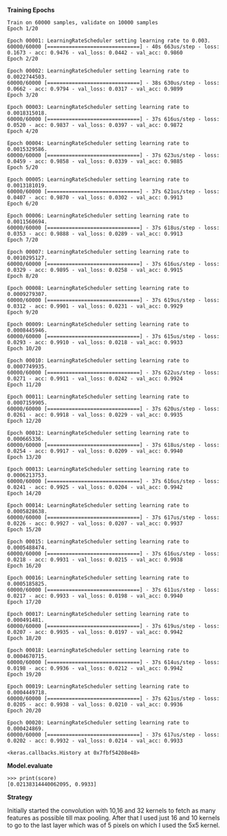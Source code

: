 **Training Epochs**

    Train on 60000 samples, validate on 10000 samples
    Epoch 1/20
    
    Epoch 00001: LearningRateScheduler setting learning rate to 0.003.
    60000/60000 [==============================] - 40s 663us/step - loss: 0.1673 - acc: 0.9476 - val_loss: 0.0442 - val_acc: 0.9860
    Epoch 2/20
    
    Epoch 00002: LearningRateScheduler setting learning rate to 0.0022744503.
    60000/60000 [==============================] - 38s 630us/step - loss: 0.0662 - acc: 0.9794 - val_loss: 0.0317 - val_acc: 0.9899
    Epoch 3/20
    
    Epoch 00003: LearningRateScheduler setting learning rate to 0.0018315018.
    60000/60000 [==============================] - 37s 616us/step - loss: 0.0520 - acc: 0.9837 - val_loss: 0.0397 - val_acc: 0.9872
    Epoch 4/20
    
    Epoch 00004: LearningRateScheduler setting learning rate to 0.0015329586.
    60000/60000 [==============================] - 37s 623us/step - loss: 0.0459 - acc: 0.9858 - val_loss: 0.0339 - val_acc: 0.9885
    Epoch 5/20
    
    Epoch 00005: LearningRateScheduler setting learning rate to 0.0013181019.
    60000/60000 [==============================] - 37s 621us/step - loss: 0.0407 - acc: 0.9870 - val_loss: 0.0302 - val_acc: 0.9913
    Epoch 6/20
    
    Epoch 00006: LearningRateScheduler setting learning rate to 0.0011560694.
    60000/60000 [==============================] - 37s 618us/step - loss: 0.0353 - acc: 0.9888 - val_loss: 0.0289 - val_acc: 0.9913
    Epoch 7/20
    
    Epoch 00007: LearningRateScheduler setting learning rate to 0.0010295127.
    60000/60000 [==============================] - 37s 616us/step - loss: 0.0329 - acc: 0.9895 - val_loss: 0.0258 - val_acc: 0.9915
    Epoch 8/20
    
    Epoch 00008: LearningRateScheduler setting learning rate to 0.0009279307.
    60000/60000 [==============================] - 37s 619us/step - loss: 0.0312 - acc: 0.9901 - val_loss: 0.0231 - val_acc: 0.9929
    Epoch 9/20
    
    Epoch 00009: LearningRateScheduler setting learning rate to 0.0008445946.
    60000/60000 [==============================] - 37s 615us/step - loss: 0.0293 - acc: 0.9910 - val_loss: 0.0218 - val_acc: 0.9933
    Epoch 10/20
    
    Epoch 00010: LearningRateScheduler setting learning rate to 0.0007749935.
    60000/60000 [==============================] - 37s 622us/step - loss: 0.0271 - acc: 0.9911 - val_loss: 0.0242 - val_acc: 0.9924
    Epoch 11/20
    
    Epoch 00011: LearningRateScheduler setting learning rate to 0.0007159905.
    60000/60000 [==============================] - 37s 620us/step - loss: 0.0261 - acc: 0.9918 - val_loss: 0.0229 - val_acc: 0.9935
    Epoch 12/20
    
    Epoch 00012: LearningRateScheduler setting learning rate to 0.000665336.
    60000/60000 [==============================] - 37s 618us/step - loss: 0.0254 - acc: 0.9917 - val_loss: 0.0209 - val_acc: 0.9940
    Epoch 13/20
    
    Epoch 00013: LearningRateScheduler setting learning rate to 0.0006213753.
    60000/60000 [==============================] - 37s 616us/step - loss: 0.0241 - acc: 0.9925 - val_loss: 0.0204 - val_acc: 0.9942
    Epoch 14/20
    
    Epoch 00014: LearningRateScheduler setting learning rate to 0.0005828638.
    60000/60000 [==============================] - 37s 617us/step - loss: 0.0226 - acc: 0.9927 - val_loss: 0.0207 - val_acc: 0.9937
    Epoch 15/20
    
    Epoch 00015: LearningRateScheduler setting learning rate to 0.0005488474.
    60000/60000 [==============================] - 37s 616us/step - loss: 0.0218 - acc: 0.9931 - val_loss: 0.0215 - val_acc: 0.9938
    Epoch 16/20
    
    Epoch 00016: LearningRateScheduler setting learning rate to 0.0005185825.
    60000/60000 [==============================] - 37s 611us/step - loss: 0.0217 - acc: 0.9933 - val_loss: 0.0198 - val_acc: 0.9940
    Epoch 17/20
    
    Epoch 00017: LearningRateScheduler setting learning rate to 0.000491481.
    60000/60000 [==============================] - 37s 619us/step - loss: 0.0207 - acc: 0.9935 - val_loss: 0.0197 - val_acc: 0.9942
    Epoch 18/20
    
    Epoch 00018: LearningRateScheduler setting learning rate to 0.0004670715.
    60000/60000 [==============================] - 37s 614us/step - loss: 0.0198 - acc: 0.9936 - val_loss: 0.0212 - val_acc: 0.9942
    Epoch 19/20
    
    Epoch 00019: LearningRateScheduler setting learning rate to 0.0004449718.
    60000/60000 [==============================] - 37s 621us/step - loss: 0.0205 - acc: 0.9938 - val_loss: 0.0210 - val_acc: 0.9936
    Epoch 20/20
    
    Epoch 00020: LearningRateScheduler setting learning rate to 0.000424869.
    60000/60000 [==============================] - 37s 617us/step - loss: 0.0202 - acc: 0.9932 - val_loss: 0.0214 - val_acc: 0.9933
    
    <keras.callbacks.History at 0x7fbf54208e48>

**Model.evaluate**

   

    >>> print(score)
    [0.02138314440062095, 0.9933]


**Strategy**

Initially started the convolution with 10,16 and 32 kernels to fetch as many features as possible till max pooling. After that I used just 16 and 10 kernels to go to the last layer which was of 5 pixels on which I used the 5x5 kernel.
